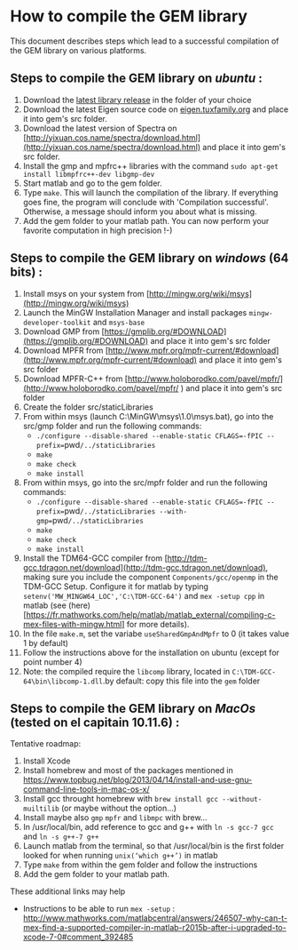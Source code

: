 How to compile the GEM library
==============================

This document describes steps which lead to a successful compilation of the GEM library on various platforms.


Steps to compile the GEM library on *ubuntu* :
----------------------------------------------

1. Download the [latest library release](https://github.com/jdbancal/gem/releases) in the folder of your choice
2. Download the latest Eigen source code on [eigen.tuxfamily.org](http://eigen.tuxfamily.org) and place it into gem's src folder.
3. Download the latest version of Spectra on [http://yixuan.cos.name/spectra/download.html](http://yixuan.cos.name/spectra/download.html) and place it into gem's src folder.
4. Install the gmp and mpfrc++ libraries with the command
`sudo apt-get install libmpfrc++-dev libgmp-dev`
5. Start matlab and go to the gem folder.
6. Type `make`. This will launch the compilation of the library. If everything goes fine, the program will conclude with 'Compilation successful'. Otherwise, a message should inform you about what is missing.
7. Add the gem folder to your matlab path. You can now perform your favorite computation in high precision !-)


Steps to compile the GEM library on *windows* (64 bits) :
---------------------------------------------------------

1. Install msys on your system from [http://mingw.org/wiki/msys](http://mingw.org/wiki/msys)
2. Launch the MinGW Installation Manager and install packages `mingw-developer-toolkit` and `msys-base` 
3. Download GMP from [https://gmplib.org/#DOWNLOAD](https://gmplib.org/#DOWNLOAD) and place it into gem's src folder
4. Download MPFR from [http://www.mpfr.org/mpfr-current/#download](http://www.mpfr.org/mpfr-current/#download) and place it into gem's src folder
5. Download MPFR-C++ from [http://www.holoborodko.com/pavel/mpfr/](http://www.holoborodko.com/pavel/mpfr/
) and place it into gem's src folder
6. Create the folder src/staticLibraries
7. From within msys (launch C:\MinGW\msys\1.0\msys.bat), go into the src/gmp folder and run the following commands:
    - `./configure --disable-shared --enable-static CFLAGS=-fPIC --prefix=`pwd`/../staticLibraries`
    - `make`
    - `make check`
    - `make install`
8. From within msys, go into the src/mpfr folder and run the following commands:
    - `./configure --disable-shared --enable-static CFLAGS=-fPIC --prefix=`pwd`/../staticLibraries --with-gmp=`pwd`/../staticLibraries`
    - `make`
    - `make check`
    - `make install`
9. Install the TDM64-GCC compiler from [http://tdm-gcc.tdragon.net/download](http://tdm-gcc.tdragon.net/download), making sure you include the component `Components/gcc/openmp` in the TDM-GCC Setup. Configure it for matlab by typing `setenv('MW_MINGW64_LOC','C:\TDM-GCC-64')` and `mex -setup cpp` in matlab (see (here)[https://fr.mathworks.com/help/matlab/matlab_external/compiling-c-mex-files-with-mingw.html] for more details).
10. In the file `make.m`, set the variabe `useSharedGmpAndMpfr` to 0 (it takes value 1 by default)
11. Follow the instructions above for the installation on ubuntu (except for point number 4)
12. Note: the compiled require the `libcomp` library, located in `C:\TDM-GCC-64\bin\libcomp-1.dll`.by default: copy this file into the `gem` folder


Steps to compile the GEM library on *MacOs* (tested on el capitain 10.11.6) :
-----------------------------------------------------------------------------

Tentative roadmap:
1. Install Xcode
2. Install homebrew and most of the packages mentioned in https://www.topbug.net/blog/2013/04/14/install-and-use-gnu-command-line-tools-in-mac-os-x/
3. Install gcc throught homebrew with `brew install gcc --without-muiltilib` (or maybe without the option...)
4. Install maybe also `gmp` `mpfr` and `libmpc` with brew...
4. In /usr/local/bin, add reference to gcc and g++ with `ln -s gcc-7 gcc` and `ln -s g++-7 g++`
5. Launch matlab from the terminal, so that /usr/local/bin is the first folder looked for when running `unix(‘which g++’)` in matlab
6. Type `make` from  within the gem folder and follow the instructions
7. Add the gem folder to your matlab path.

These additional links may help
 - Instructions to be able to run `mex -setup` : http://www.mathworks.com/matlabcentral/answers/246507-why-can-t-mex-find-a-supported-compiler-in-matlab-r2015b-after-i-upgraded-to-xcode-7-0#comment_392485

